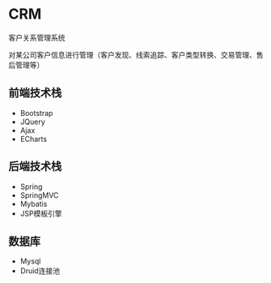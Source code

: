 # CRM

客户关系管理系统

对某公司客户信息进行管理（客户发现、线索追踪、客户类型转换、交易管理、售后管理等）

## 前端技术栈
- Bootstrap
- JQuery
- Ajax
- ECharts

## 后端技术栈
- Spring
- SpringMVC
- Mybatis
- JSP模板引擎

## 数据库
- Mysql
- Druid连接池

